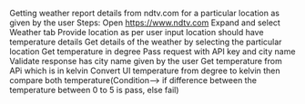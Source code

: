 Getting weather report details from ndtv.com for a particular location as given by the user
Steps:
Open https://www.ndtv.com
Expand and select Weather tab
Provide location as per user input
location should have temperature details
Get details of the weather by selecting the particular location
Get temperature in degree
Pass request with API key and city name
Validate response has city name given by the user
Get temperature from APi which is in kelvin
Convert UI temperature from degree to kelvin 
then compare both temperature(Condition--> if difference between the temperature between 0 to 5 is pass, else fail)

